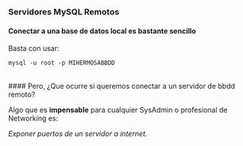 ### Servidores MySQL Remotos
#### Conectar a una base de datos local es bastante sencillo
Basta con usar:

`mysql -u root -p MIHERMOSABBDD`

<br>
#### Pero, ¿Que ocurre si queremos conectar a un servidor de bbdd remoto?

Algo que es __impensable__ para cualquier SysAdmin o profesional de Networking es:

*Exponer puertos de un servidor a internet.*